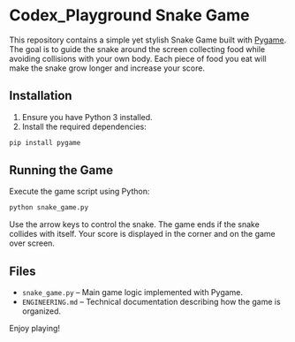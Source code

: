 # Codex_Playground Snake Game

This repository contains a simple yet stylish Snake Game built with
[Pygame](https://www.pygame.org/). The goal is to guide the snake around the
screen collecting food while avoiding collisions with your own body. Each piece
of food you eat will make the snake grow longer and increase your score.

## Installation

1. Ensure you have Python 3 installed.
2. Install the required dependencies:

```bash
pip install pygame
```

## Running the Game

Execute the game script using Python:

```bash
python snake_game.py
```

Use the arrow keys to control the snake. The game ends if the snake collides
with itself. Your score is displayed in the corner and on the game over screen.

## Files

- `snake_game.py` – Main game logic implemented with Pygame.
- `ENGINEERING.md` – Technical documentation describing how the game is
  organized.

Enjoy playing!

